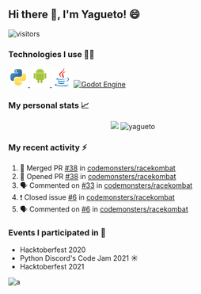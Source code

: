 ## Hi there 👋, I'm Yagueto! 😄


![visitors](https://visitor-badge-reloaded.herokuapp.com/badge?page_id=yagueto_fina&style=for-the-badge)

### Technologies I use 👨‍💻

<p align="left"> 
<a href="https://www.python.org" target="_blank"><img src="https://raw.githubusercontent.com/devicons/devicon/master/icons/python/python-original.svg" alt="python" width="40" height="40"/> </a> 
<a href="https://developer.android.com" target="_blank"> <img src="https://raw.githubusercontent.com/devicons/devicon/master/icons/android/android-original-wordmark.svg" alt="android" width="40" height="40"/> </a>
<a href="https://www.java.com" target="_blank"><img src="https://raw.githubusercontent.com/devicons/devicon/master/icons/java/java-original.svg" alt="java" width="40" height="40"/></a>
<a href="https://www.godotengine.org" target="_blank"><img src="https://cdn.jsdelivr.net/gh/devicons/devicon/icons/godot/godot-original.svg" alt="Godot Engine" width="40" height="40"/> </a>

### My personal stats 📈
<div align="center"> 
  <a>
    <img src=https://github-readme-stats.vercel.app/api?username=yagueto&count_private=true&show_icons=true width=50%></img>
  </a>
  <img src="https://github-readme-streak-stats.herokuapp.com/?user=yagueto" alt="yagueto" width=49% />
</div>


### My recent activity ⚡

  <!--START_SECTION:activity-->
1. 🎉 Merged PR [#38](https://github.com/codemonsters/racekombat/pull/38) in [codemonsters/racekombat](https://github.com/codemonsters/racekombat)
2. 💪 Opened PR [#38](https://github.com/codemonsters/racekombat/pull/38) in [codemonsters/racekombat](https://github.com/codemonsters/racekombat)
3. 🗣 Commented on [#33](https://github.com/codemonsters/racekombat/issues/33) in [codemonsters/racekombat](https://github.com/codemonsters/racekombat)
4. ❗️ Closed issue [#6](https://github.com/codemonsters/racekombat/issues/6) in [codemonsters/racekombat](https://github.com/codemonsters/racekombat)
5. 🗣 Commented on [#6](https://github.com/codemonsters/racekombat/issues/6) in [codemonsters/racekombat](https://github.com/codemonsters/racekombat)
  <!--END_SECTION:activity-->
  

### Events I participated in 📆

- Hacktoberfest 2020
- Python Discord's Code Jam 2021 ☀️
- Hacktoberfest 2021

![a](https://api.countapi.xyz/hit/yaguetogithub/profile?img)
